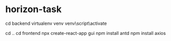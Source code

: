 # horizon-task

cd backend
virtualenv venv
venv\script\activate

cd ..
cd frontend
npx create-react-app gui
npm install antd
npm install axios